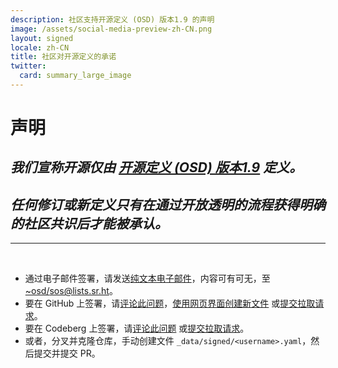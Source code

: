 ```yaml
---
description: 社区支持开源定义 (OSD) 版本1.9 的声明
image: /assets/social-media-preview-zh-CN.png
layout: signed
locale: zh-CN
title: 社区对开源定义的承诺
twitter:
  card: summary_large_image
---
```

# **声明**

## *我们宣称开源仅由 [开源定义 (OSD) 版本1.9](https://opensourcedefinition.org/) 定义。*

## *任何修订或新定义只有在通过开放透明的流程获得明确的社区共识后才能被承认。*

---
<br>

- 通过电子邮件签署，请发送[纯文本电子邮件](https://useplaintext.email/)，内容可有可无，至 [~osd/sos@lists.sr.ht](mailto:~osd/sos@lists.sr.ht)。
- 要在 GitHub 上签署，请[评论此问题](https://github.com/OpenSourceDefinition/sos/issues/1)，[使用网页界面创建新文件](https://github.com/OpenSourceDefinition/sos/new/main/_data/signed) 或[提交拉取请求](https://github.com/OpenSourceDefinition/sos/pulls)。
- 要在 Codeberg 上签署，请[评论此问题](https://codeberg.org/osd/sos/issues/1) 或[提交拉取请求](https://codeberg.org/osd/sos/pulls)。
- 或者，分叉并克隆仓库，手动创建文件 `_data/signed/<username>.yaml`，然后提交并提交 PR。